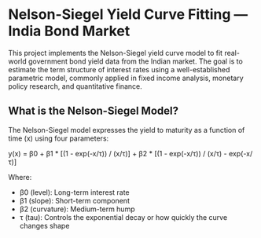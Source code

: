 # Nelson-Siegel Yield Curve Fitting — India Bond Market

This project implements the Nelson-Siegel yield curve model to fit real-world government bond yield data from the Indian market. The goal is to estimate the term structure of interest rates using a well-established parametric model, commonly applied in fixed income analysis, monetary policy research, and quantitative finance.

## What is the Nelson-Siegel Model?

The Nelson-Siegel model expresses the yield to maturity as a function of time (x) using four parameters:

y(x) = β0 + β1 * [(1 - exp(-x/τ)) / (x/τ)] + β2 * [(1 - exp(-x/τ)) / (x/τ) - exp(-x/τ)]

Where:
- β0 (level): Long-term interest rate
- β1 (slope): Short-term component
- β2 (curvature): Medium-term hump
- τ (tau): Controls the exponential decay or how quickly the curve changes shape